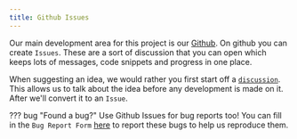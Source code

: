 ```yaml
---
title: Github Issues
---
```


Our main development area for this project is our [Github](https://github.com/TreyWW/MyFinances). On github you can create
`Issues`. These are a sort of discussion that you can open which keeps lots of messages, code snippets and progress in one place.

When suggesting an idea, we would rather you first start off a
[`discussion`](https://github.com/TreyWW/MyFinances/discussions/new?category=ideas). This allows us to talk about the idea
before any development is made on it. After we'll convert it to an `Issue`.

??? bug "Found a bug?"
Use Github Issues for bug reports too! You can fill in the `Bug Report Form`
[here](https://github.com/TreyWW/MyFinances/issues/new?assignees=&labels=bug&projects=&template=1-bug_report.yml&title=bug%3A+)
to report these bugs to help us reproduce them.
